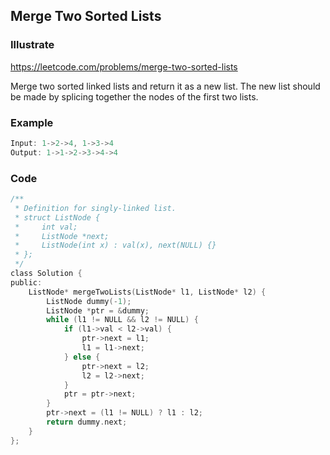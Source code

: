 ## Merge Two Sorted Lists
### Illustrate
<https://leetcode.com/problems/merge-two-sorted-lists>

Merge two sorted linked lists and return it as a new list. The new list should be made by splicing together the nodes of the first two lists.

### Example

```c
Input: 1->2->4, 1->3->4
Output: 1->1->2->3->4->4
```

### Code

```c
/**
 * Definition for singly-linked list.
 * struct ListNode {
 *     int val;
 *     ListNode *next;
 *     ListNode(int x) : val(x), next(NULL) {}
 * };
 */
class Solution {
public:
    ListNode* mergeTwoLists(ListNode* l1, ListNode* l2) {
        ListNode dummy(-1);
        ListNode *ptr = &dummy;
        while (l1 != NULL && l2 != NULL) {
            if (l1->val < l2->val) {
                ptr->next = l1;
                l1 = l1->next;
            } else {
                ptr->next = l2;
                l2 = l2->next;
            }
            ptr = ptr->next;
        }
        ptr->next = (l1 != NULL) ? l1 : l2;
        return dummy.next;
    }
};
```